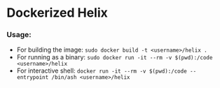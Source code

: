 # Dockerized Helix

### Usage:
- For building the image: `sudo docker build -t <username>/helix .`
- For running as a binary: `sudo docker run -it --rm -v $(pwd):/code <username>/helix`
- For interactive shell: `docker run -it --rm -v $(pwd):/code --entrypoint /bin/ash <username>/helix`